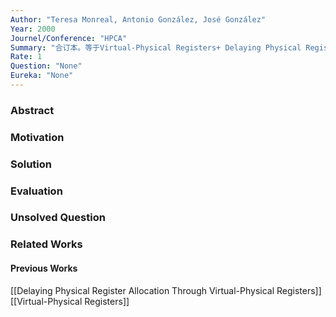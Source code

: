```yaml
---
Author: "Teresa Monreal, Antonio González, José González"
Year: 2000
Journel/Conference: "HPCA"
Summary: "合订本。等于Virtual-Physical Registers+ Delaying Physical Register Allocation Through Virtual-Physical Registers。"
Rate: 1
Question: "None"
Eureka: "None"
---
```

### Abstract

### Motivation

### Solution

### Evaluation

### Unsolved Question

### Related Works
#### Previous Works
[[Delaying Physical Register Allocation Through Virtual-Physical Registers]]
[[Virtual-Physical Registers]]

